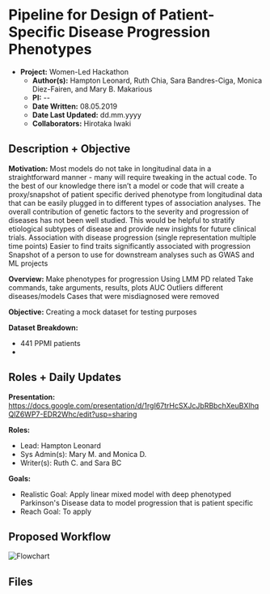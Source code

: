 ﻿# **Pipeline for Design of Patient-Specific Disease Progression Phenotypes**

- **Project:** Women-Led Hackathon 
	- **Author(s):** Hampton Leonard, Ruth Chia, Sara Bandres-Ciga, Monica Diez-Fairen, and Mary B. Makarious 
	- **PI:** --
	- **Date Written:** 08.05.2019
	- **Date Last Updated:** dd.mm.yyyy
	- **Collaborators:** Hirotaka Iwaki

## Description + Objective
**Motivation:** 
Most models do not take in longitudinal data in a straightforward manner - many will require tweaking in the actual code. To the best of our knowledge there isn’t a model or code that will create a proxy/snapshot of patient specific derived phenotype from longitudinal data that can be easily plugged in to different types of association analyses.
The overall contribution of genetic factors to the severity and progression of diseases has not been well studied. This would be helpful to stratify etiological subtypes of disease and provide new insights for future clinical trials.
Association with disease progression (single representation multiple time points)
Easier to find traits significantly associated with progression
Snapshot of a person to use for downstream analyses such as GWAS and ML projects

**Overview:** 
Make phenotypes for progression 
Using LMM 
PD related 
Take commands, take arguments, results, plots AUC
Outliers 
different diseases/models
Cases that were misdiagnosed were removed 

**Objective:** 
Creating a mock dataset for testing purposes 

**Dataset Breakdown:**
- 441 PPMI patients 
- 

## Roles + Daily Updates 

**Presentation:** https://docs.google.com/presentation/d/1rgI67trHcSXJcJbRBbchXeuBXlhqQlZ6WP7-EDR2Whc/edit?usp=sharing

**Roles:** 
- Lead: Hampton Leonard
- Sys Admin(s): Mary M. and Monica D. 
- Writer(s): Ruth C. and Sara BC

**Goals:**
- Realistic Goal: Apply linear mixed model with deep phenotyped Parkinson's Disease data to model progression that is patient specific 
- Reach Goal: To apply 

## Proposed Workflow
![Flowchart](https://lh3.googleusercontent.com/pqqyX4PsJ-w01KXpTY2KG1JCAMFfNtbw74usCyBlICGQgfVMlvxQkqxpwnrM00cxHh4lSH4LbOE)


## Files 
